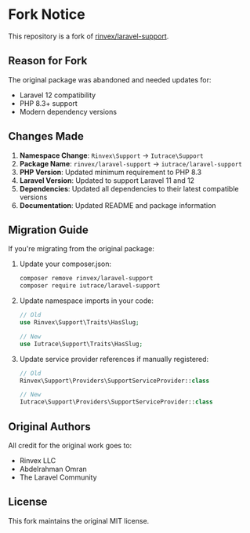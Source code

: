 # Fork Notice

This repository is a fork of [rinvex/laravel-support](https://github.com/rinvex/laravel-support).

## Reason for Fork

The original package was abandoned and needed updates for:
- Laravel 12 compatibility
- PHP 8.3+ support
- Modern dependency versions

## Changes Made

1. **Namespace Change**: `Rinvex\Support` → `Iutrace\Support`
2. **Package Name**: `rinvex/laravel-support` → `iutrace/laravel-support`
3. **PHP Version**: Updated minimum requirement to PHP 8.3
4. **Laravel Version**: Updated to support Laravel 11 and 12
5. **Dependencies**: Updated all dependencies to their latest compatible versions
6. **Documentation**: Updated README and package information

## Migration Guide

If you're migrating from the original package:

1. Update your composer.json:
   ```bash
   composer remove rinvex/laravel-support
   composer require iutrace/laravel-support
   ```

2. Update namespace imports in your code:
   ```php
   // Old
   use Rinvex\Support\Traits\HasSlug;
   
   // New
   use Iutrace\Support\Traits\HasSlug;
   ```

3. Update service provider references if manually registered:
   ```php
   // Old
   Rinvex\Support\Providers\SupportServiceProvider::class
   
   // New
   Iutrace\Support\Providers\SupportServiceProvider::class
   ```

## Original Authors

All credit for the original work goes to:
- Rinvex LLC
- Abdelrahman Omran
- The Laravel Community

## License

This fork maintains the original MIT license.